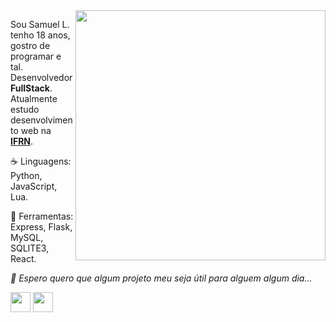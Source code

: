 <img src="https://raw.githubusercontent.com/MicaelliMedeiros/micaellimedeiros/master/image/computer-illustration.png" min-width="400px" max-width="400px" width="400px" align="right">

<p align="left"> 
  Sou Samuel L. tenho 18 anos, gostro de programar e tal. Desenvolvedor <strong>FullStack</strong>.<br>
  Atualmente estudo desenvolvimento web na <a href= "https://portal.ifrn.edu.br/"><strong>IFRN</strong></a>.
</p>

<p align="left">
  ☕ Linguagens: Python, JavaScript, Lua.
</p>

<p align="left">
  💼 Ferramentas: Express, Flask, MySQL, SQLITE3, React.
</p>

<p align="left">
  <i>
    💌 Espero quero que algum projeto meu seja útil para alguem algum dia...
  </i>
</p>

<p align="left">

  <a href="https://discordapp.com/users/582969289091317761" alt="Discord">
  <img width=32 src="https://logodownload.org/wp-content/uploads/2017/11/discord-logo-7-1.png" /></a>
  
  <a href="https://www.instagram.com/liiccas/saved/" alt="Instagram">
  <img width = 32 src="https://upload.wikimedia.org/wikipedia/commons/thumb/a/a5/Instagram_icon.png/2048px-Instagram_icon.png"/></a>
</p>
